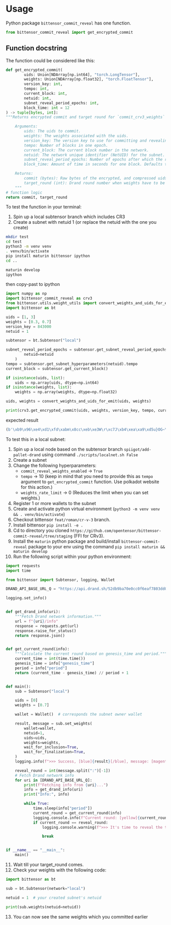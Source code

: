 # Usage
Python package `bittensor_commit_reveal` has one function.

```python
from bittensor_commit_reveal import get_encrypted_commit
```

## Function docstring
The function could be considered like this:
```python
def get_encrypted_commit(
        uids: Union[NDArray[np.int64], "torch.LongTensor"], 
        weights: Union[NDArray[np.float32], "torch.FloatTensor"], 
        version_key: int, 
        tempo: int, 
        current_block: int, 
        netuid: int, 
        subnet_reveal_period_epochs: int, 
        block_time: int = 12
) -> tuple[bytes, int]:
"""Returns encrypted commit and target round for `commit_crv3_weights` extrinsic.

    Arguments:
        uids: The uids to commit.
        weights: The weights associated with the uids.
        version_key: The version key to use for committing and revealing. Default is `bittensor.core.settings.version_as_int`.
        tempo: Number of blocks in one epoch.
        current_block: The current block number in the network.
        netuid: The network unique identifier (NetUID) for the subnet.
        subnet_reveal_period_epochs: Number of epochs after which the reveal will be performed. Corresponds to the hyperparameter `commit_reveal_weights_interval` of the subnet. In epochs.
        block_time: Amount of time in seconds for one block. Defaults to 12 seconds.

    Returns:
        commit (bytes): Raw bytes of the encrypted, and compressed uids & weights values for setting weights.
        target_round (int): Drand round number when weights have to be revealed. Based on Drand Quicknet network.
    """
# function logic
return commit, target_round
```


To test the function in your terminal:
1. Spin up a local subtensor branch which includes CR3
2. Create a subnet with netuid 1 (or replace the netuid with the one you create)
```bash
mkdir test
cd test
python3 -m venv venv
. venv/bin/activate
pip install maturin bittensor ipython
cd ..

maturin develop
ipython

```

then copy-past to ipython
```python
import numpy as np
import bittensor_commit_reveal as crv3
from bittensor.utils.weight_utils import convert_weights_and_uids_for_emit
import bittensor as bt

uids = [1, 3]
weights = [0.3, 0.7]
version_key = 843000
netuid = 1

subtensor = bt.Subtensor("local")

subnet_reveal_period_epochs = subtensor.get_subnet_reveal_period_epochs(
        netuid=netuid
    )
tempo = subtensor.get_subnet_hyperparameters(netuid).tempo
current_block = subtensor.get_current_block()

if isinstance(uids, list):
    uids = np.array(uids, dtype=np.int64)
if isinstance(weights, list):
    weights = np.array(weights, dtype=np.float32)

uids, weights = convert_weights_and_uids_for_emit(uids, weights)

print(crv3.get_encrypted_commit(uids, weights, version_key, tempo, current_block, netuid, subnet_reveal_period_epochs))
```
expected result
```python
(b'\xb9\x96\xe4\xd1\xfd\xabm\x8cc\xeb\xe3W\r\xc7J\xb4\xea\xa9\xd5u}OG~\xae\xcc\x9a@\xdf\xee\x16\xa9\x0c\x8d7\xd6\xea_c\xc2<\xcb\xa6\xbe^K\x97|\x16\xc6|;\xb5Z\x97\xc9\xb4\x8em\xf1hv\x16\xcf\xea\x1e7\xbe-Z\xe7e\x1f$\n\xf8\x08\xcb\x18.\x94V\xa3\xd7\xcd\xc9\x04F::\t)Z\xc6\xbey \x00\x00\x00\x00\x00\x00\x00\xaaN\xe8\xe97\x8f\x99\xbb"\xdf\xad\xf6\\#%\xca:\xc2\xce\xf9\x96\x9d\x8f\x9d\xa2\xad\xfd\xc73j\x16\xda \x00\x00\x00\x00\x00\x00\x00\x84*\xb0\rw\xad\xdc\x02o\xf7i)\xbb^\x99e\xe2\\\xee\x02NR+-Q\xcd \xf7\x02\x83\xffV>\x00\x00\x00\x00\x00\x00\x00"\x00\x00\x00\x00\x00\x00\x00*\x13wXb\x93\xc5"F\x17F\x05\xcd\x15\xb0=\xe2d\xfco3\x16\xfd\xe9\xc6\xbc\xd1\xb3Y\x97\xf9\xb9!\x01\x0c\x00\x00\x00\x00\x00\x00\x00X\xa2\x8c\x18Wkq\xe5\xe6\x1c2\x86\x08\x00\x00\x00\x00\x00\x00\x00AES_GCM_', 13300875)
```

To test this in a local subnet:
1. Spin up a local node based on the subtensor branch `spiigot/add-pallet-drand` using command `./scripts/localnet.sh False`
2. Create a subnet
3. Change the following hyperparameters:
    - `commit_reveal_weights_enabled` -> `True`
    - `tempo` -> 10 (keep in mind that you need to provide this as `tempo` argument to `get_encrypted_commit` function. Use polkadot website for this action.)
    - `weights_rate_limit` -> 0 (Reduces the limit when you can set weights.)
4. Register 1 or more wallets to the subnet
5. Create and activate python virtual environment (`python3 -m venv venv && . venv/bin/activate`)
6. Checkout bittensor `feat/roman/cr-v-3` branch.
7. Install bittensor `pip install -e .`
8. Cd to directory you cloned `https://github.com/opentensor/bittensor-commit-reveal/tree/staging` (FFI for CRv3).
9. Install the `maturin` python package and build/install `bittensor-commit-reveal` package to your env using the command `pip install maturin && maturin develop`
10. Run the following script within your python environment:
```python
import requests
import time

from bittensor import Subtensor, logging, Wallet

DRAND_API_BASE_URL_Q = "https://api.drand.sh/52db9ba70e0cc0f6eaf7803dd07447a1f5477735fd3f661792ba94600c84e971"

logging.set_info()


def get_drand_info(uri):
    """Fetch Drand network information."""
    url = f"{uri}/info"
    response = requests.get(url)
    response.raise_for_status()
    return response.json()


def get_current_round(info):
    """Calculate the current round based on genesis_time and period."""
    current_time = int(time.time())
    genesis_time = info["genesis_time"]
    period = info["period"]
    return (current_time - genesis_time) // period + 1


def main():
    sub = Subtensor("local")

    uids = [0]
    weights = [0.7]

    wallet = Wallet()  # corresponds the subnet owner wallet

    result, message = sub.set_weights(
        wallet=wallet,
        netuid=1,
        uids=uids,
        weights=weights,
        wait_for_inclusion=True,
        wait_for_finalization=True,
    )
    logging.info(f">>> Success, [blue]{result}[/blue], message: [magenta]{message}[/magenta]")

    reveal_round = int(message.split(":")[-1])
    # Fetch Drand network info
    for uri in [DRAND_API_BASE_URL_Q]:
        print(f"Fetching info from {uri}...")
        info = get_drand_info(uri)
        print("Info:", info)

        while True:
            time.sleep(info["period"])
            current_round = get_current_round(info)
            logging.console.info(f"Current round: [yellow]{current_round}[/yellow]")
            if current_round == reveal_round:
                logging.console.warning(f">>> It's time to reveal the target round: [blue]{reveal_round}[/blue]")

                break


if __name__ == "__main__":
    main()
```
11. Wait till your target_round comes.
12. Check your weights with the following code:

```python
import bittensor as bt

sub = bt.Subtensor(network="local")

netuid = 1  # your created subnet's netuid

print(sub.weights(netuid=netuid))
```
13. You can now see the same weights which you committed earlier